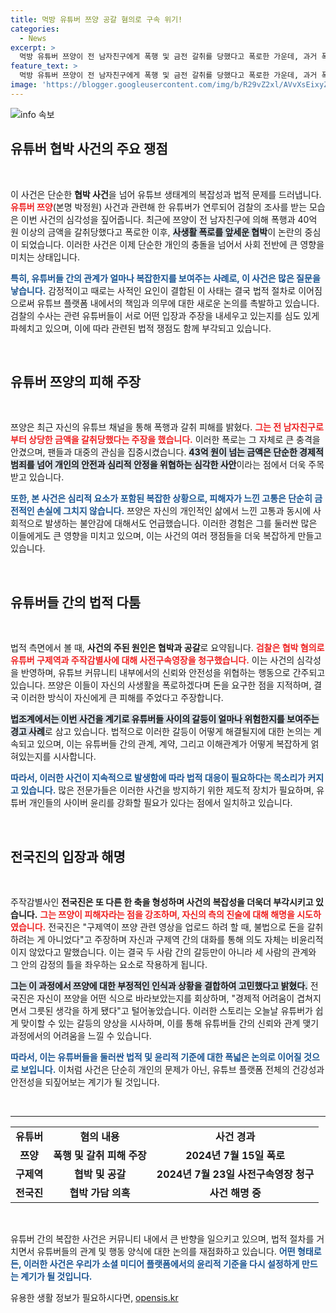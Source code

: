 ```yaml
---
title: 먹방 유튜버 쯔양 공갈 혐의로 구속 위기!
categories:
  - News
excerpt: >
  먹방 유튜버 쯔양이 전 남자친구에게 폭행 및 금전 갈취를 당했다고 폭로한 가운데, 과거 폭로 협박 의혹을 받는 유튜버들이 검찰 수사에 휘말렸다. 구제역은 자진 출석해 계약을 받아들인 것 뿐이라며 억울함을 호소했다.
feature_text: >
  먹방 유튜버 쯔양이 전 남자친구에게 폭행 및 금전 갈취를 당했다고 폭로한 가운데, 과거 폭로 협박 의혹을 받는 유튜버들이 검찰 수사에 휘말렸다. 구제역은 자진 출석해 계약을 받아들인 것 뿐이라며 억울함을 호소했다.
image: 'https://blogger.googleusercontent.com/img/b/R29vZ2xl/AVvXsEixyZcFfHzMRdzZMjFBmAUKJYCLCGyLL1o632UiGVXcaFdKo_bkvkuCioo0uUKlGfBVcT3P84aROyZIXSBEx3Aw5nCQ3pTgDom1WDC4m8eifvWiAmWEEVb4x6G_l8C0QH225ldMjyaFvpxGEBGNO37VmDTDMHGhJPq73UglMfDca1-0aw/s1600/blogspot.png'
---
```


<p><img src="https://blogger.googleusercontent.com/img/b/R29vZ2xl/AVvXsEixyZcFfHzMRdzZMjFBmAUKJYCLCGyLL1o632UiGVXcaFdKo_bkvkuCioo0uUKlGfBVcT3P84aROyZIXSBEx3Aw5nCQ3pTgDom1WDC4m8eifvWiAmWEEVb4x6G_l8C0QH225ldMjyaFvpxGEBGNO37VmDTDMHGhJPq73UglMfDca1-0aw/s1600/blogspot.png" alt="info 속보" /></p>

<h2 data-ke-size="size26">유튜버 협박 사건의 주요 쟁점</h2>

<p data-ke-size="size16">&nbsp;</p>  

<p>이 사건은 단순한 <b>협박 사건</b>을 넘어 유튜브 생태계의 복잡성과 법적 문제를 드러냅니다. <b><span style="color: #ee2323;">유튜버 쯔양</span></b>(본명 박정원) 사건과 관련해 한 유튜버가 연루되어 검찰의 조사를 받는 모습은 이번 사건의 심각성을 짚어줍니다. 최근에 쯔양이 전 남자친구에 의해 폭행과 40억 원 이상의 금액을 갈취당했다고 폭로한 이후, <b><span style="background-color: #21538527;">사생활 폭로를 앞세운 협박</span></b>이 논란의 중심이 되었습니다. 이러한 사건은 이제 단순한 개인의 충돌을 넘어서 사회 전반에 큰 영향을 미치는 상태입니다. </p>

<p><b><span style="color: #1a5490;">특히, 유튜버들 간의 관계가 얼마나 복잡한지를 보여주는 사례로, 이 사건은 많은 질문을 낳습니다.</span></b> 감정적이고 때로는 사적인 요인이 결합된 이 사태는 결국 법적 절차로 이어짐으로써 유튜브 플랫폼 내에서의 책임과 의무에 대한 새로운 논의를 촉발하고 있습니다. 검찰의 수사는 관련 유튜버들이 서로 어떤 입장과 주장을 내세우고 있는지를 심도 있게 파헤치고 있으며, 이에 따라 관련된 법적 쟁점도 함께 부각되고 있습니다. </p>

<p data-ke-size="size16">&nbsp;</p>

<h2 data-ke-size="size26">유튜버 쯔양의 피해 주장</h2>

<p data-ke-size="size16">&nbsp;</p>  

<p>쯔양은 최근 자신의 유튜브 채널을 통해 폭행과 갈취 피해를 밝혔다. <b><span style="color: #ee2323;">그는 전 남자친구로부터 상당한 금액을 갈취당했다는 주장을 했습니다.</span></b> 이러한 폭로는 그 자체로 큰 충격을 안겼으며, 팬들과 대중의 관심을 집중시켰습니다. <b><span style="background-color: #21538527;">43억 원이 넘는 금액은 단순한 경제적 범죄를 넘어 개인의 안전과 심리적 안정을 위협하는 심각한 사안</span></b>이라는 점에서 더욱 주목받고 있습니다.</p>

<p><b><span style="color: #1a5490;">또한, 본 사건은 심리적 요소가 포함된 복잡한 상황으로, 피해자가 느낀 고통은 단순히 금전적인 손실에 그치지 않습니다.</span></b> 쯔양은 자신의 개인적인 삶에서 느낀 고통과 동시에 사회적으로 발생하는 불안감에 대해서도 언급했습니다. 이러한 경험은 그를 둘러싼 많은 이들에게도 큰 영향을 미치고 있으며, 이는 사건의 여러 쟁점들을 더욱 복잡하게 만들고 있습니다. </p>

<p data-ke-size="size16">&nbsp;</p>

<h2 data-ke-size="size26">유튜버들 간의 법적 다툼</h2>

<p data-ke-size="size16">&nbsp;</p>  

<p>법적 측면에서 볼 때, <b>사건의 주된 원인은 협박과 공갈</b>로 요약됩니다. <b><span style="color: #ee2323;">검찰은 협박 혐의로 유튜버 구제역과 주작감별사에 대해 사전구속영장을 청구했습니다.</span></b> 이는 사건의 심각성을 반영하며, 유튜브 커뮤니티 내부에서의 신뢰와 안전성을 위협하는 행동으로 간주되고 있습니다. 쯔양은 이들이 자신의 사생활을 폭로하겠다며 돈을 요구한 점을 지적하며, 결국 이러한 방식이 자신에게 큰 피해를 주었다고 주장합니다.</p>

<p><b><span style="background-color: #21538527;">법조계에서는 이번 사건을 계기로 유튜버들 사이의 갈등이 얼마나 위험한지를 보여주는 경고 사례</span></b>로 삼고 있습니다. 법적으로 이러한 갈등이 어떻게 해결될지에 대한 논의는 계속되고 있으며, 이는 유튜버들 간의 관계, 계약, 그리고 이해관계가 어떻게 복잡하게 얽혀있는지를 시사합니다. </p>

<p><b><span style="color: #1a5490;">따라서, 이러한 사건이 지속적으로 발생함에 따라 법적 대응이 필요하다는 목소리가 커지고 있습니다.</span></b> 많은 전문가들은 이러한 사건을 방지하기 위한 제도적 장치가 필요하며, 유튜버 개인들의 사이버 윤리를 강화할 필요가 있다는 점에서 일치하고 있습니다. </p>

<p data-ke-size="size16">&nbsp;</p>

<h2 data-ke-size="size26">전국진의 입장과 해명</h2>

<p data-ke-size="size16">&nbsp;</p>  

<p>주작감별사인 <b>전국진은 또 다른 한 축을 형성하며 사건의 복잡성을 더욱더 부각시키고 있습니다.</b> <b><span style="color: #ee2323;">그는 쯔양이 피해자라는 점을 강조하며, 자신의 측의 진술에 대해 해명을 시도하였습니다.</span></b> 전국진은 "구제역이 쯔양 관련 영상을 업로드 하려 할 때, 불법으로 돈을 갈취하려는 게 아니었다"고 주장하며 자신과 구제역 간의 대화를 통해 의도 자체는 비윤리적이지 않았다고 말했습니다. 이는 결국 두 사람 간의 갈등만이 아니라 세 사람의 관계와 그 안의 감정의 틀을 좌우하는 요소로 작용하게 됩니다.</p>

<p><b><span style="background-color: #21538527;">그는 이 과정에서 쯔양에 대한 부정적인 인식과 상황을 결합하여 고민했다고 밝혔다.</span></b> 전국진은 자신이 쯔양을 어떤 식으로 바라보았는지를 회상하며, "경제적 어려움이 겹쳐지면서 그릇된 생각을 하게 됐다"고 털어놓았습니다. 이러한 스토리는 오늘날 유튜버가 쉽게 맞이할 수 있는 갈등의 양상을 시사하며, 이를 통해 유튜버들 간의 신뢰와 관계 맺기 과정에서의 어려움을 느낄 수 있습니다. </p>

<p><b><span style="color: #1a5490;">따라서, 이는 유튜버들을 둘러싼 법적 및 윤리적 기준에 대한 폭넓은 논의로 이어질 것으로 보입니다.</span></b> 이처럼 사건은 단순히 개인의 문제가 아닌, 유튜브 플랫폼 전체의 건강성과 안전성을 되짚어보는 계기가 될 것입니다. </p>

<p data-ke-size="size16">&nbsp;</p>

<hr>

<table style="width: 100%;">
    <tr>
        <td style="text-align: center; height: 17px;"><b>유튜버</b></td>
        <td style="text-align: center; height: 17px;"><b>혐의 내용</b></td>
        <td style="text-align: center; height: 17px;"><b>사건 경과</b></td>
    </tr>
    <tr>
        <td style="text-align: center; height: 17px;"><b>쯔양</b></td>
        <td style="text-align: center; height: 17px;"><b>폭행 및 갈취 피해 주장</b></td>
        <td style="text-align: center; height: 17px;"><b>2024년 7월 15일 폭로</b></td>
    </tr>
    <tr>
        <td style="text-align: center; height: 17px;"><b>구제역</b></td>
        <td style="text-align: center; height: 17px;"><b>협박 및 공갈</b></td>
        <td style="text-align: center; height: 17px;"><b>2024년 7월 23일 사전구속영장 청구</b></td>
    </tr>
    <tr>
        <td style="text-align: center; height: 17px;"><b>전국진</b></td>
        <td style="text-align: center; height: 17px;"><b>협박 가담 의혹</b></td>
        <td style="text-align: center; height: 17px;"><b>사건 해명 중</b></td>
    </tr>
</table>

<p data-ke-size="size16">&nbsp;</p> 

<p>유튜버 간의 복잡한 사건은 커뮤니티 내에서 큰 반향을 일으키고 있으며, 법적 절차를 거치면서 유튜버들의 관계 및 행동 양식에 대한 논의를 재점화하고 있습니다. <b><span style="color: #1a5490;">어떤 형태로든, 이러한 사건은 우리가 소셜 미디어 플랫폼에서의 윤리적 기준을 다시 설정하게 만드는 계기가 될 것입니다.</span></b></p>
유용한 생활 정보가 필요하시다면, <a href="https://opensis.kr" rel="dofollow">opensis.kr</a>



